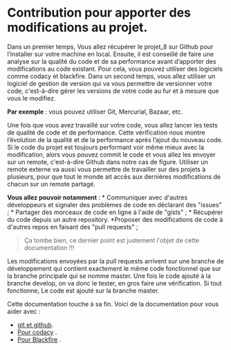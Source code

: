 # Contribution pour apporter des modifications au projet.  

Dans un premier temps, Vous allez récupérer le projet_8 sur Github pour l’installer sur votre machine en local. Ensuite, il est conseillé de faire une analyse sur la qualité du code et de sa performance avant d’apporter des modifications au code existant. Pour cela, vous pouvez utiliser des logiciels comme codacy et blackfire. Dans un second temps, vous allez utiliser un logiciel de gestion de version qui va vous permettre de versionner votre code, c'est-à-dire gérer les versions de votre code au fur et à mesure que vous le modifiez. 

**Par exemple** : 
vous pouvez utiliser Git, Mercurial, Bazaar, etc. 

Une fois que vous avez travaillé sur votre code, vous allez lancer les tests de qualité de code et de performance. Cette vérification nous montre l’évolution de la qualité et de la performance après l’ajout du nouveau code. Si le code du projet est toujours performant voir même mieux avec la modification, alors vous pouvez commit le code et vous allez les envoyer sur un remote, c'est-à-dire Github dans notre cas de figure. Utiliser un remote externe va aussi vous permettre de travailler sur des projets à plusieurs, pour que tout le monde ait accès aux dernières modifications de chacun sur un remote partagé.  

**Vous allez pouvoir notamment** : 
	* Communiquer avec d'autres développeurs et signaler des problèmes de code en déclarant des "issues" ; 
	* Partager des morceaux de code en ligne à l'aide de "gists" ; 
	* Récupérer du code depuis un autre repository. 
	*Proposer des modifications de code à d'autres repos en faisant des "pull requests" ; 

> Ça tombe bien, ce dernier point est justement l'objet de cette documentation !!!

Les modifications envoyées par la pull requests arrivent sur une branche de développement qui contient exactement le même code fonctionnel que sur la branche principale qui se nomme master. Une fois le code ajouté à la branche develop, on va donc le tester, en gros faire une vérification. Si tout fonctionne, Le code est ajouté sur la branche master.

Cette documentation touche à sa fin. Voici de la documentation pour vous aider avec :
*	[git et github](https://openclassrooms.com/fr/courses/2342361-gerez-votre-code-avec-git-et-github/2433586-quest-ce-que-versionner-son-code). 
*	[Pour codacy](https://support.codacy.com/hc/en-us) . 
*	[Pour Blackfire](https://www.google.com/search?q=blackfire&oq=blackfire&aqs=chrome..69i60j69i57j69i59j0l2j69i60l3.8134j1j7&sourceid=chrome&ie=UTF-8) .